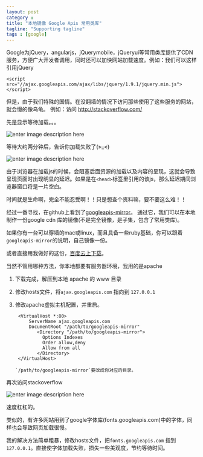 ```yaml
---
layout: post
category : 
title: "本地镜像 Google Apis 常用类库"
tagline: "Supporting tagline"
tags : [google]
---
```


Google为jQuery，angularjs，jQuerymobile，jQueryui等常用类库提供了CDN服务，方便广大开发者调用，同时还可以加快网站加载速度。例如：我们可以这样引用jQuery

    <script src="//ajax.googleapis.com/ajax/libs/jquery/1.9.1/jquery.min.js"></script>

但是，由于我们特殊的国情。在没翻墙的情况下访问那些使用了这些服务的网站，就会慢的像乌龟。
例如：访问 http://stackoverflow.com/

先是显示等待加载。。。

![enter image description here][1]

等待大约两分钟后，告诉你加载失败了~~~~(>_<)~~~~ 

![enter image description here][2]

由于浏览器在加载js的时候，会阻塞后面资源的加载以及内容的呈现，这就会导致呈现页面时出现明显的延迟。如果是在`<head>`标签里引用的该js，那么延迟期间浏览器窗口将是一片空白。

时间就是生命啊，完全不能忍受啊！！只是想查个资料嘛，要不要这么难！！

经过一番寻找，在github上看到了[googleapis-mirror](https://github.com/rmm5t/googleapis-mirror)。
通过它，我们可以在本地制作一份google cdn 库的镜像(不是完全镜像，是子集，包含了常用类库)。

如果你有一台可以穿墙的mac或linux，而且具备一些ruby基础，你可以跟着`googleapis-mirror`的说明，自己镜像一份。

或者直接用我做好的这份，[百度云上下载](http://pan.baidu.com/s/1dD6aZTJ)。

当然不管用哪种方法，你本地都要有服务器环境，我用的是apache

1. 下载完成，解压到本地 apache 的 www 目录
2. 修改hosts文件，将`ajax.googleapis.com` 指向到 `127.0.0.1`
3. 修改apache虚拟主机配置，并重启。

        <VirtualHost *:80>
            ServerName ajax.googleapis.com
            DocumentRoot "/path/to/googleapis-mirror"
               <Directory "/path/to/googleapis-mirror">
                 Options Indexes
                 Order allow,deny
                 Allow from all
               </Directory>
        </VirtualHost>

       `/path/to/googleapis-mirror`要改成你对应的目录。

再次访问stackoverflow

![enter image description here][3]

速度杠杠的。


类似的，有许多网站用到了google字体库(fonts.googleapis.com)中的字体，同样也会导致网页加载很慢。

我的解决方法简单粗暴，修改hosts文件，把`fonts.googleapis.com` 指到 `127.0.0.1`。直接使字体加载失败，损失一些美观度，节约等待时间。

  [1]: http://htmljs.b0.upaiyun.com/uploads/1419752375122-QQ%E5%9B%BE%E7%89%8720141228153919.jpg
  [2]: http://htmljs.b0.upaiyun.com/uploads/1419752506204-QQ%E5%9B%BE%E7%89%8720141228153924.png
  [3]: http://htmljs.b0.upaiyun.com/uploads/1419753926926-QQ%E5%9B%BE%E7%89%8720141228160509.png